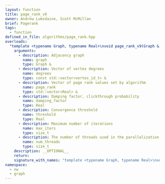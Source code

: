 ```yaml
---
layout: function
title: page_rank_v9
owner: Andrew Lumsdaine, Scott McMillan
brief: Pagerank
tags:
  - function
defined_in_file: algorithms/page_rank.hpp
overloads:
  "template <typename Graph, typename Real>\nvoid page_rank_v9(Graph &, const std::vector<vertex_id_t> &, std::vector<Real> &, Real, Real, size_t, size_t)":
    arguments:
      - description: Adjacency graph
        name: graph
        type: Graph &
      - description: Vector of vertex degrees
        name: degrees
        type: const std::vector<vertex_id_t> &
      - description: Vector of page rank values set by algorithm
        name: page_rank
        type: std::vector<Real> &
      - description: Damping factor, clickthrough probability
        name: damping_factor
        type: Real
      - description: Convergence threshold
        name: threshold
        type: Real
      - description: Maximum number of iterations
        name: max_iters
        type: size_t
      - description: The number of threads used in the parallelization
        name: num_threads
        type: size_t
    description: __OPTIONAL__
    return:
    signature_with_names: "template <typename Graph, typename Real>\nvoid page_rank_v9(Graph & graph, const std::vector<vertex_id_t> & degrees, std::vector<Real> & page_rank, Real damping_factor, Real threshold, size_t max_iters, size_t num_threads)"
namespace:
  - nw
  - graph
---
```

